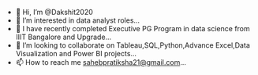 - 👋 Hi, I’m @Dakshit2020
- 👀 I’m interested in data analyst roles...
- 🌱 I have recently completed Executive PG Program in data science from IIIT Bangalore and Upgrade...
- 💞️ I’m looking to collaborate on Tableau,SQL,Python,Advance Excel,Data Visualization and Power BI projects...
- 📫 How to reach me sahebpratiksha21@gmail.com...

<!---
Dakshit2020/Dakshit2020 is a ✨ special ✨ repository because its `README.md` (this file) appears on your GitHub profile.
You can click the Preview link to take a look at your changes.
--->
